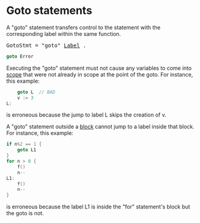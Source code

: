 # Goto statements

A "goto" statement transfers control to the statement with the corresponding label within the same function.

<pre>
<a id="GotoStmt">GotoStmt</a> = "goto" <a href="/Statements/labeled_statements.html#Label">Label</a> .
</pre>

```go
goto Error
```

Executing the "goto" statement must not cause any variables to come into [scope](/Declarations%20and%20scope/) that were not already in scope at the point of the goto. For instance, this example:

```go
	goto L  // BAD
	v := 3
L:
```

is erroneous because the jump to label L skips the creation of v.

A "goto" statement outside a [block](/Blocks/) cannot jump to a label inside that block. For instance, this example:

```go
if n%2 == 1 {
	goto L1
}
for n > 0 {
	f()
	n--
L1:
	f()
	n--
}
```

is erroneous because the label L1 is inside the "for" statement's block but the goto is not.